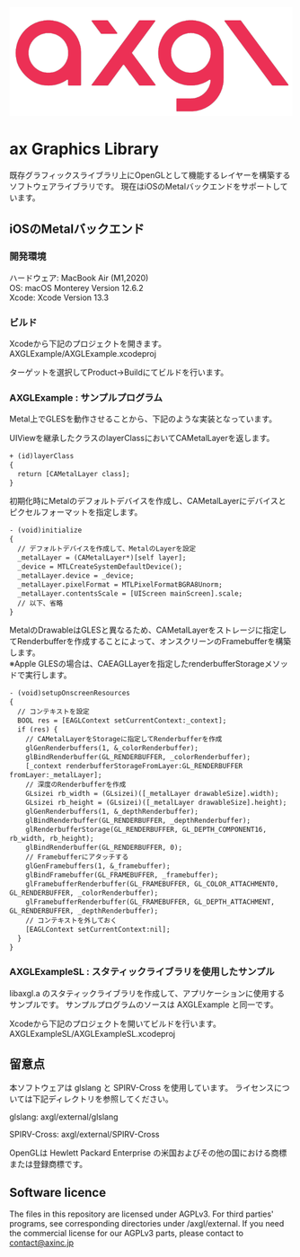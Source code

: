 <img src="axgl.png">

# ax Graphics Library

既存グラフィックスライブラリ上にOpenGLとして機能するレイヤーを構築するソフトウェアライブラリです。
現在はiOSのMetalバックエンドをサポートしています。

## iOSのMetalバックエンド

### 開発環境

ハードウェア: MacBook Air (M1,2020)  
OS: macOS Monterey Version 12.6.2  
Xcode: Xcode Version 13.3  

### ビルド

Xcodeから下記のプロジェクトを開きます。  
AXGLExample/AXGLExample.xcodeproj

ターゲットを選択してProduct->Buildにてビルドを行います。

### AXGLExample : サンプルプログラム

Metal上でGLESを動作させることから、下記のような実装となっています。

UIViewを継承したクラスのlayerClassにおいてCAMetalLayerを返します。
```
+ (id)layerClass
{
  return [CAMetalLayer class];
}
```

初期化時にMetalのデフォルトデバイスを作成し、CAMetalLayerにデバイスとピクセルフォーマットを指定します。
```
- (void)initialize
{
  // デフォルトデバイスを作成して、MetalのLayerを設定
  _metalLayer = (CAMetalLayer*)[self layer];
  _device = MTLCreateSystemDefaultDevice();
  _metalLayer.device = _device;
  _metalLayer.pixelFormat = MTLPixelFormatBGRA8Unorm;
  _metalLayer.contentsScale = [UIScreen mainScreen].scale;
  // 以下、省略
}
```

MetalのDrawableはGLESと異なるため、CAMetalLayerをストレージに指定してRenderbufferを作成することによって、オンスクリーンのFramebufferを構築します。  
※Apple GLESの場合は、CAEAGLLayerを指定したrenderbufferStorageメソッドで実行します。
```
- (void)setupOnscreenResources
{
  // コンテキストを設定
  BOOL res = [EAGLContext setCurrentContext:_context];
  if (res) {
    // CAMetalLayerをStorageに指定してRenderbufferを作成
    glGenRenderbuffers(1, &_colorRenderbuffer);
    glBindRenderbuffer(GL_RENDERBUFFER, _colorRenderbuffer);
    [_context renderbufferStorageFromLayer:GL_RENDERBUFFER fromLayer:_metalLayer];
    // 深度のRenderbufferを作成
    GLsizei rb_width = (GLsizei)([_metalLayer drawableSize].width);
    GLsizei rb_height = (GLsizei)([_metalLayer drawableSize].height);
    glGenRenderbuffers(1, &_depthRenderbuffer);
    glBindRenderbuffer(GL_RENDERBUFFER, _depthRenderbuffer);
    glRenderbufferStorage(GL_RENDERBUFFER, GL_DEPTH_COMPONENT16, rb_width, rb_height);
    glBindRenderbuffer(GL_RENDERBUFFER, 0);
    // Framebufferにアタッチする
    glGenFramebuffers(1, &_framebuffer);
    glBindFramebuffer(GL_FRAMEBUFFER, _framebuffer);
    glFramebufferRenderbuffer(GL_FRAMEBUFFER, GL_COLOR_ATTACHMENT0, GL_RENDERBUFFER, _colorRenderbuffer);
    glFramebufferRenderbuffer(GL_FRAMEBUFFER, GL_DEPTH_ATTACHMENT, GL_RENDERBUFFER, _depthRenderbuffer);
    // コンテキストを外しておく
    [EAGLContext setCurrentContext:nil];
  }
}
```

### AXGLExampleSL : スタティックライブラリを使用したサンプル

libaxgl.a のスタティックライブラリを作成して、アプリケーションに使用するサンプルです。
サンプルプログラムのソースは AXGLExample と同一です。

Xcodeから下記のプロジェクトを開いてビルドを行います。  
AXGLExampleSL/AXGLExampleSL.xcodeproj

## 留意点

本ソフトウェアは glslang と SPIRV-Cross を使用しています。
ライセンスについては下記ディレクトリを参照してください。

glslang:
axgl/external/glslang

SPIRV-Cross:
axgl/external/SPIRV-Cross

OpenGLは Hewlett Packard Enterprise の米国およびその他の国における商標または登録商標です。

## Software licence
The files in this repository are licensed under AGPLv3. For third parties' programs, see corresponding directories under /axgl/external. If you need the commercial license for our AGPLv3 parts, please contact to contact@axinc.jp
